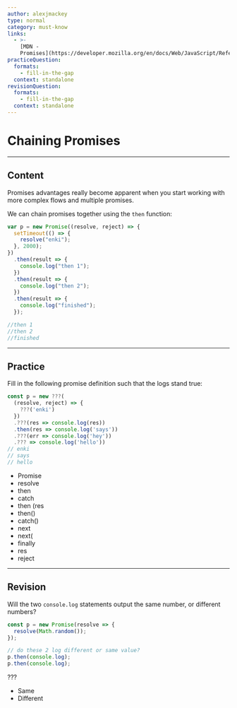 ```yaml
---
author: alexjmackey
type: normal
category: must-know
links:
  - >-
    [MDN -
    Promises](https://developer.mozilla.org/en/docs/Web/JavaScript/Reference/Global_Objects/Promise){website}
practiceQuestion:
  formats:
    - fill-in-the-gap
  context: standalone
revisionQuestion:
  formats:
    - fill-in-the-gap
  context: standalone
---
```


# Chaining Promises


---

## Content

Promises advantages really become apparent when you start working with more complex flows and multiple promises.

We can chain promises together using the `then` function:

```javascript
var p = new Promise((resolve, reject) => {
  setTimeout(() => {
    resolve("enki");
  }, 2000);
})
  .then(result => {
    console.log("then 1");
  })
  .then(result => {
    console.log("then 2");
  })
  .then(result => {
    console.log("finished");
  });

//then 1
//then 2
//finished
```


---

## Practice

Fill in the following promise definition such that the logs stand true:

```javascript
const p = new ???(
  (resolve, reject) => {
    ???('enki')
  })
  .???(res => console.log(res))
  .then(res => console.log('says'))
  .???(err => console.log('hey'))
  .??? => console.log('hello'))
// enki
// says
// hello
```

- Promise
- resolve
- then
- catch
- then (res
- then()
- catch()
- next
- next(
- finally
- res
- reject


---

## Revision

Will the two `console.log` statements output the same number, or different numbers?

```javascript
const p = new Promise(resolve => {
  resolve(Math.random());
});

// do these 2 log different or same value?
p.then(console.log);
p.then(console.log);
```

???

- Same
- Different
 
